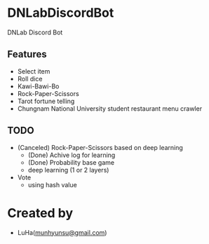 # DNLabDiscordBot
DNLab Discord Bot

## Features
- Select item
- Roll dice
- Kawi-Bawi-Bo
- Rock-Paper-Scissors
- Tarot fortune telling
- Chungnam National University student restaurant menu crawler

## TODO
- (Canceled) Rock-Paper-Scissors based on deep learning
  - (Done) Achive log for learning
  - (Done) Probability base game
  - deep learning (1 or 2 layers)
- Vote
  - using hash value

# Created by
- LuHa(munhyunsu@gmail.com)
